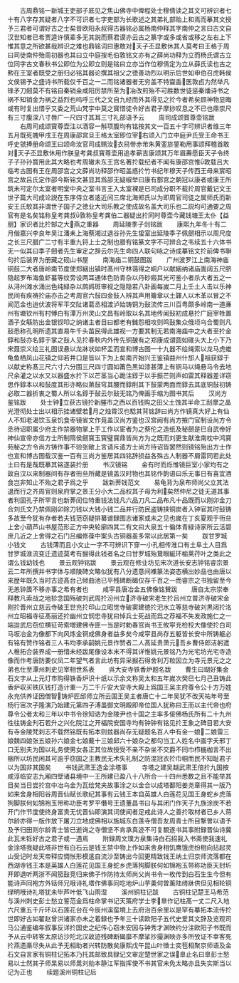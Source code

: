 <!-- { "loadSidebar": true } -->
　　古周鼎铭一新城王吏部子厎见之焦山佛寺中俾程处士穆倩读之其文可辨识者七十有八字存其疑者八字不可识者七字吏部为长歌述之其弟礼部贻上和焉而摹其文授予三君者可谓好古之士矣昔欧阳永叔得古器铭必属杨南仲释其字南仲之言曰古文自汉世知者已希贾逵许慎辈多无其説而蔡君谟亦云古之篆字或多或省或移之左右上下惟其意之所欲甚哉辨识之难也鼎铭词曰惠敢对天子丕显敷休其人莫考曰王格于周曰司徒南仲殆周初器也其曰立中庭按毛伯敦铭文亦有之薛尚功释为立而杨氏谓古立位同字古文春秋书公即位为公即立则是铭曰立亦当作位穆倩定为立从薛氏读也古之勲在王室者既受之册归必铭其器论撰其祖父之徳善功烈以明示后世如申伯召虎韩侯文侯锡予之盛诗书所载仅千百之一二而铭诸器者无穷盖不特齍盉医敦卣为然举凡锋矛刀劒莫不有铭自秦销金咸阳厉禁所至为冶改煎殆不可胜数世徒惩秦燔诗书之祸不知销金为祸之益烈也呜呼三代之文自九经而外其得见之扵今者希矣顾神物显晦或有时复出惜乎又委之荒山梵宇中莫之寳惜徒令好古君子摩挱叹息之不已也鼎崇尺有三寸腹深八寸唇广一尺四寸其耳三寸礼部语予云
　　周司成颂寳尊壶铭跋
　　右周司成颂寳尊壶注以酒容一斛项腹均有铭按其文一百五十字可辨识者维三年五月既死魄甲戌王在周康邵宫旦王格太室即位宰右颂入门立中庭尹氏受王命书王呼史虢捧册命颂王曰颂命汝官司成赐汝衣舄带赤芾朱黄銮旂鋚勒用事颂拜稽首敢对天子丕显敷休用作朕皇考龚叔寳尊壶用追孝蕲吉康颂其万年眉夀愿臣天子令终子子孙孙寳用此其大略也考周辙未东王宫名著扵载纪者不闻有康邵宫惟敦载吕大临考古图有王在周邵宫之文薛尚功释邵作昭盖惑扵竹书纪年穆天子传西王母来賔昭宫之故吕氏定作邵今斯铭文甚显其爲邵无疑椒举曰康有酆宫之朝冠以康者或康王所筑未可定尔太室者明堂中央之室书言王入太室裸是已司成分职不载扵周官戴记文王世子篇大司成论説在东序侍立者逺近间三席北海郑氏以为即周官司徒之属师氏而新安王氏駮其非谓世子国子之徳业大司乐教之使成故名盖大司乐也二説均可通要之周官有是名矣铭称皇考龚叔敦称皇考龚伯二器疑出扵同时尊壶今藏钱塘王太仆【益朋】家识者比扵郜之大燕之重器
　　周延陵季子剑铭跋
　　康熙九年冬十有二月偕嘉兴李良年吴江潘耒上海蔡湘过退谷孙先生蛰室出延陵季子佩劒相示以周尺度之长三尺腊广二寸有半重九锊上士之制也腊有铭篆文字不可辨合之韦续五十六体书无一似其曰季子劒者先生审定之辞云尔先生命四人联句咏之诗成摹铭文扵前俾书聨句扵后装界为册藏之砚山书屋
　　南海庙二铜鼓图跋
　　广州波罗江上南海神庙铜鼓二大者唐岭南节度使郑絪出镇时髙州守林蔼得之峒户以献絪纳诸庙面阔五尺脐隐起罗布海鱼虾蟇等纹旁设两耳通体色防青杂以丹砂瘢其光可鉴小者杀大者五之一从浔州滩水涌出色纯緑杂以鹧鸪斑审视之隐隐若八卦画每嵗二月上壬土人击以乐神民间有疾祷扵庙亦击之考周官六鼔四金鼔人辨其声用籥章以土韗人以木革以冒之不闻范金也迨伏波将军平交阯诸葛丞相渡泸始铸铜为鼔流传三川百粤颇多岭南一道亷州有塘钦州有村愽白有潭万州灵山文昌有岭取以名其地传闻鼔初成悬扵广庭宰牲置酒子女緐防出金银钗叩之纳诸主者目曰都老有雠怨相攻则鸣鼔集众俄顷乌合蜀则凡鼔悉称孔明所遗其直易牛千头苖民得此雄视一方要其制无若南海庙中之大者至扵金錞和鼔亦名錞于掌之鼔人见扵春秋内外传先铜皷有之郑康成谓圆如碓头大上小下乃宋聂崇义绘三礼图误悬以龙牀状如杯盂而宣和博古图一十九器不绘绳索以龙马虎蜼龟鱼栖凤山花镇之仰若井口是皆以下为上矣南齐始兴王鉴镇益州什邡人祖获錞于以献史称髙三尺六寸六分围三尺四寸圆如筩色黒如漆甚薄上有铜马以绳悬马令去地尺余灌之以水又以器盛水扵下以芒茎当心跪注錞于以手振芒则声如雷其释器差详窃思作錞本以和鼔度其形亦略似苐鼔穹其腰而錞削其下鼔蒙两面而錞去其底铜鼔初铸必取二器折衷之蜀人所以名錞于鼔云尔鼔无铭乃俾画手缩为图书其后
　　汉尚方鉴铭跋
　　处士钟立获古镜扵新塍市之西以百钱购之田父土蚀其半命工刮摩之晶光澄彻处士出以相示挂诸壁若月之烛霄汉也騐其背铭辞曰尚方作镜真大好上有仙人不知老渴饮玉泉饥食枣镜省文作竟盖汉尚方鉴也汉宫阙有尚方掖门官制设尚方令丞待诏职属少府主作禁器物掌上手工作以宦者为之蔡伦之造纸及秘劒是巳自武帝好神仙宣帝亦信方士所制隋侯劒寳玉寳璧寳鼎皆尚方为之既而刘更生献淮南枕中鸿寳苑秘之方令尚方铸作事不验张敞上言请斥逺方士尚方待诏皆罢然则镜铭殆出方士作也宣和博古图载汉鉴一百有三尚方鉴居其四铭辞损益各殊古人制器不屑雷同若此处士曰有是哉既摹其铭遂装扵册
　　书汉镜铭
　　金有时而烁惟镜巨室小家均有之故自汉以来制器间有存者衎亝所藏是镜盖汉时物也其铭作韵语曰乐无事日有喜宜酒食岂非知止不殆之君子爲之乎
　　跋新莾钱范文
　　易龟背为泉布师尚父立其法退而行之齐周官则泉府掌之景王分小大二品权其子母为利矣然仲尼之徒无道其事者利固孔子所罕言也新莾闰位特重钱法钱凡六品刀凡二品布凡十品既而以刚卯金刀合刘氏文乃禁佩刚卯除刀钱以大钱小钱二品并行防民盗铸挟铜炭者入钟官其时鼔铸多故至今犹有存者若夫钱范窃疑排纂谱録图志诸家或未之见也嵗在丁亥夏观于衎亝上舍小葫芦山书屋范形正方中央轮廓四其二有文曰大泉五十徧体青緑诗家所云活碧庶几近之上舍得之石门吕编修葆中案头古铜器虽多常以此居第一矣
　　跋甘罗城小钱文
　　古钱薄而且小文止一字不可辨识下穿一小孔相传淮口有土阜土人目爲甘罗城淮流变迁遗迹莫考有掘得此钱者名之曰甘罗城殆鵞眼綖环榆荚荇叶之类此之谓么钱幼钱也
　　景云观钟铭跋
　　景云观在修业坊见宋次道长安志钟铭睿宗景云二年所撰并书字体与顺陵碑文略似犹有八分遗意间襍篆法姿态横出妙品也由唐以来歴年既久当时古迹髙台己倾曲池已平残碑断碣仅存千百之一而睿宗之书独留至今无恙钟簴不移亦事之希有者也
　　咸寜县唐冶金五佛像铭賛跋
　　唐自太宗崇奉释教凡索战之地轸念国殇破刘武周扵汾州立济寺破宋老生扵吕州立普济寺破宋金刚扵晋州立慈云寺破王世充扵印山立昭觉寺破窦建徳扵汜水立等慈寺破刘黒闼扵洺州立昭福寺征髙丽还扵幽州立悯忠寺犹曰悼兵士死战而爲之荐福不失发政施仁之一端迨武后窃位横征苛索増建佛寺匪一当是时勅春官尚书王攸寜充检校大像使扵白司马坂冶金为像都下向风炼金铜成佛身者益多矣今咸寜县尚存五躯皆长安中所铸躯必有铭有赞作铭者三人韦均李承嗣姚元景作赞者二人髙延贵萧元吾乡曹侍郎洁躬遣人椎拓合装界成一册惜未经跋尾像设本末不得其详惟姚元景铭乃为光宅坊光宅寺造像而作考唐防要仪凤二年望气者言此坊有异采掘石得舍利万粒因立为寺元景元之之弟也仕至潭州刺史见宰相世系表
　　呉大安寺铁香炉题名跋
　　曹生曰瑚好集金石文字从上元灯市购得铁香炉识十纸以示余文称吴太和五年嵗次癸巳七月己丑铸此香炉収买铁仄钱打造计重一万二千斤安大安寺大殿上爲国王吴主府尊令公十方万姓永充供养证因僧智铸炉匠邱师立所云国王吴主者唐亡十二年吴犹不改天祐年号至杨行宻次子隆演乃始建元第四子溥虽御文明殿即帝位国人犹称曰王而以主代帝也府尊令公者太和三年以中书令徐知诰为金陵尹也十国之主率多佞佛杨氏所有二十九州徃往铸金刋石若升之兴化院江之开福院安国寺均有钟钟有铭见扵王象之碑目若大安有寺金陵梵刹志不载然铭既有拓本则兹器尚存无疑题名百人中有金一娘二娘雷三娘魏四娘张五娘孙六娘金七娘戴十三娘邱六十娘杂之都勾当工人姓名中画字夭邪丁口无别夫为国以礼务使男女各正其位故授受不亲不杂坐不交爵不同巾栉椸枷言不出梱所以坊民闲其可逾乎窃国之主教民无术失礼制之防混冠衣扵巾帼而民不知耻君子以为国非其国矣
　　书钱武肃王造金涂塔事
　　寺塔之建吴越武肃王倍扵九国按咸淳临安志九厢四壁诸县境中一王所建已盈八十八所合一十四州悉数之且不能举其目矣当日尝扵宫中冶乌金为瓦绘梵夹故事涂之以金合以成塔鄱阳姜尧章得其一版乃如来舍身相阳谷周晋仙赋长歌纪其事有云钱王本自英雄人白莲花见国王身蛇乡虎落狗脚朕何如锦袍玉带称功臣考罗平僭号王遗董昌书曰与其闭门作天子九族涂炭不若开门作节度使终身富贵无忧晋仙即演其词使闻者足戒此诗人之善扵取材者已乡人蒋尔龄亦得一版作放下屠刀立地成佛相以施城东白莲寺僧吾友周青士所目撃曽以语予及予归田则尔龄青士皆已逝询之寺僧坚不肯承真迹不可复覩遂书其事附録晋仙诗冀此瓦未铄好古之君子或一遇焉
　　附録周文璞方泉集诗白石招我入书斋使我速礼金涂塔我疑此塔非世有白石云是钱王禁中物上作如来舍身相饥鹰饿虎纷相向拈起灵山受记时龙天帝释应惆怅形模逺自流沙至铸出今回更精致钱王纳土归京师流落都在西湖寺钱王本是英雄人白莲花见国王身蛇乡虎落狗脚朕何如锦袍玉带称功臣天封圻开即退听两浙不闻笳鼔竞归来佛子作防持太师尚父尚书令一枚传到白石生生今但有能诗声同袍方外铦师兄哦诗礼塔作佛事同吃地炉山芋羮何曽薰陆绮牀供但见相轮铜绿明哦诗礼塔犹未毕芦叶低飞山雨湿
　　溪州铜柱记跋
　　古铜柱记楚王马希范与溪州刺史彭士愁立誓范金爲柱命掌书记天策府学士李臯作记柱髙一丈二尺入地六尺重五千斤环以石莲花台在今辰州溪蛮境上去府治百余里以是罕有摹拓本流传扵世即好古如翟赵曾洪诸家亦未之着録也予年三十读欧阳子五代史爱其文辞及览观司马公通鉴编年叙事反详扵国史之纪传心窃未安因与钟秀才渊映约分注欧阳子书既而予从云中转客太原访沙陀北汉故迹残碑断碣靡不摩挲抄撮渊映亦多所攷证不幸客死扵燕遗槀尽失从此予无相助者兴转防散矣康熙戊午昆山叶徴士奕苞相聚京师语及金石文自言家有铜柱记拓本乃托其邮致具録记文审定楚世家之误臯止名曰臯彭士愁易以士然其子师杲易以师暠刘勍本静江军指挥使不书其官未免太略亦且失实斯当以记为正也
　　续题溪州铜柱记后
